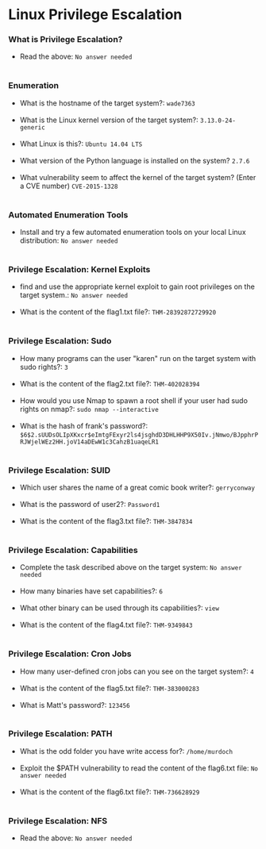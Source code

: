 # Linux Privilege Escalation 

### What is Privilege Escalation?
- Read the above: `No answer needed` <br /><br />

###  Enumeration
- What is the hostname of the target system?: `wade7363` <br /><br />
- What is the Linux kernel version of the target system?: `3.13.0-24-generic` <br /><br />
- What Linux is this?: `Ubuntu 14.04 LTS` <br /><br />
- What version of the Python language is installed on the system? `2.7.6` <br /><br />
- What vulnerability seem to affect the kernel of the target system? (Enter a CVE number) `CVE-2015-1328` <br /><br />


### Automated Enumeration Tools
- Install and try a few automated enumeration tools on your local Linux distribution: `No answer needed` <br /><br />

### Privilege Escalation: Kernel Exploits
- find and use the appropriate kernel exploit to gain root privileges on the target system.: `No answer needed` <br /><br />
- What is the content of the flag1.txt file?: `THM-28392872729920` <br /><br />

### Privilege Escalation: Sudo
- How many programs can the user "karen" run on the target system with sudo rights?: `3` <br /><br />
- What is the content of the flag2.txt file?: `THM-402028394` <br /><br />
- How would you use Nmap to spawn a root shell if your user had sudo rights on nmap?: `sudo nmap --interactive` <br /><br />
- What is the hash of frank's password?: `$6$2.sUUDsOLIpXKxcr$eImtgFExyr2ls4jsghdD3DHLHHP9X50Iv.jNmwo/BJpphrPRJWjelWEz2HH.joV14aDEwW1c3CahzB1uaqeLR1` <br /><br />

### Privilege Escalation: SUID
- Which user shares the name of a great comic book writer?: `gerryconway` <br /><br />
- What is the password of user2?: `Password1` <br /><br />
- What is the content of the flag3.txt file?: `THM-3847834` <br /><br />

### Privilege Escalation: Capabilities
- Complete the task described above on the target system: `No answer needed` <br /><br />
- How many binaries have set capabilities?: `6` <br /><br />
- What other binary can be used through its capabilities?: `view` <br /><br />
- What is the content of the flag4.txt file?: `THM-9349843` <br /><br />

### Privilege Escalation: Cron Jobs
- How many user-defined cron jobs can you see on the target system?: `4` <br /><br />
- What is the content of the flag5.txt file?: `THM-383000283` <br /><br />
- What is Matt's password?: `123456` <br /><br />

### Privilege Escalation: PATH
- What is the odd folder you have write access for?: `/home/murdoch` <br /><br />
- Exploit the $PATH vulnerability to read the content of the flag6.txt file: `No answer needed` <br /><br />
- What is the content of the flag6.txt file?: `THM-736628929` <br /><br />


### Privilege Escalation: NFS
- Read the above: `No answer needed` <br /><br />
